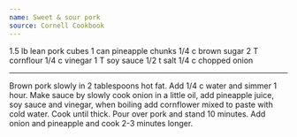 ```yaml
---
name: Sweet & sour pork
source: Cornell Cookbook
---
```


1.5 lb lean pork cubes
1 can pineapple chunks
1/4 c brown sugar
2 T cornflour
1/4 c vinegar
1 T soy sauce
1/2 t salt
1/4 c chopped onion

---

Brown pork slowly in 2 tablespoons hot fat.  Add 1/4 c water and simmer 1 hour.  Make sauce by slowly cook onion in a little oil, add pineapple juice, soy sauce and vinegar, when boiling add cornflower mixed to paste with cold water. Cook until thick.  Pour over pork and stand 10 minutes.  Add onion and pineapple and cook 2-3 minutes longer.

